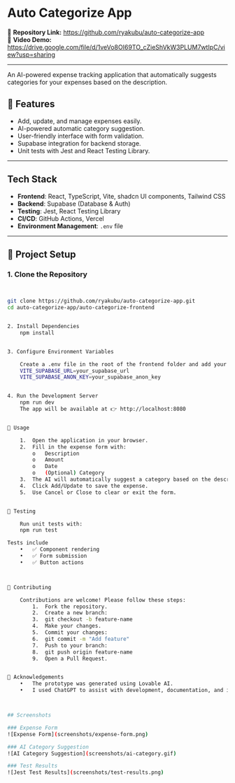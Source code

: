 # Auto Categorize App  


📂 **Repository Link:** https://github.com/ryakubu/auto-categorize-app  
🎥 **Video Demo:** https://drive.google.com/file/d/1veVo8OI69TO_cZieShVkW3PLUM7wtIpC/view?usp=sharing  


---

An AI-powered expense tracking application that automatically suggests categories for your expenses based on the description.  


## 🚀 Features
- Add, update, and manage expenses easily.  
- AI-powered automatic category suggestion.  
- User-friendly interface with form validation.  
- Supabase integration for backend storage.  
- Unit tests with Jest and React Testing Library.  

---


## Tech Stack

- **Frontend**: React, TypeScript, Vite, shadcn UI components, Tailwind CSS  
- **Backend**: Supabase (Database & Auth)  
- **Testing**: Jest, React Testing Library  
- **CI/CD**: GitHub Actions, Vercel  
- **Environment Management**: `.env` file

---


## 📂 Project Setup

### 1. Clone the Repository


```bash


git clone https://github.com/ryakubu/auto-categorize-app.git
cd auto-categorize-app/auto-categorize-frontend


2. Install Dependencies
    npm install


3. Configure Environment Variables

    Create a .env file in the root of the frontend folder and add your Supabase credentials:
    VITE_SUPABASE_URL=your_supabase_url
    VITE_SUPABASE_ANON_KEY=your_supabase_anon_key


4. Run the Development Server
    npm run dev
    The app will be available at 👉 http://localhost:8080


📖 Usage

    1.	Open the application in your browser.
    2.	Fill in the expense form with:
        o	Description
        o	Amount
        o	Date
        o	(Optional) Category
    3.	The AI will automatically suggest a category based on the description.
    4.	Click Add/Update to save the expense.
    5.	Use Cancel or Close to clear or exit the form.


🧪 Testing

    Run unit tests with:
    npm run test

Tests include
    •	✅ Component rendering
    •	✅ Form submission
    •	✅ Button actions



🤝 Contributing

    Contributions are welcome! Please follow these steps:
        1.	Fork the repository.
        2.	Create a new branch:
        3.	git checkout -b feature-name
        4.	Make your changes.
        5.	Commit your changes:
        6.	git commit -m "Add feature"
        7.	Push to your branch:
        8.	git push origin feature-name
        9.	Open a Pull Request.


🙌 Acknowledgements
    •	The prototype was generated using Lovable AI.
    •	I used ChatGPT to assist with development, documentation, and improvements.



## Screenshots

### Expense Form
![Expense Form](screenshots/expense-form.png)

### AI Category Suggestion
![AI Category Suggestion](screenshots/ai-category.gif)

### Test Results
![Jest Test Results](screenshots/test-results.png)


